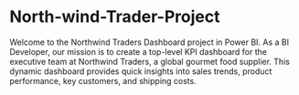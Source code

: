 # North-wind-Trader-Project
Welcome to the Northwind Traders Dashboard project in Power BI. As a BI Developer, our mission is to create a top-level KPI dashboard for the executive team at Northwind Traders, a global gourmet food supplier. This dynamic dashboard provides quick insights into sales trends, product performance, key customers, and shipping costs.
